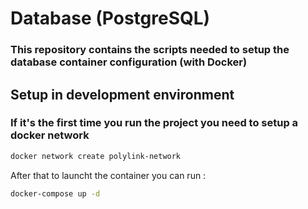 # Database (PostgreSQL)
### This repository contains the scripts needed to setup the database container configuration (with Docker)

## Setup in development environment

### If it's the first time you run the project you need to setup a docker network
```bash
docker network create polylink-network
```

After that to launcht the container you can run :
```bash
docker-compose up -d
```
